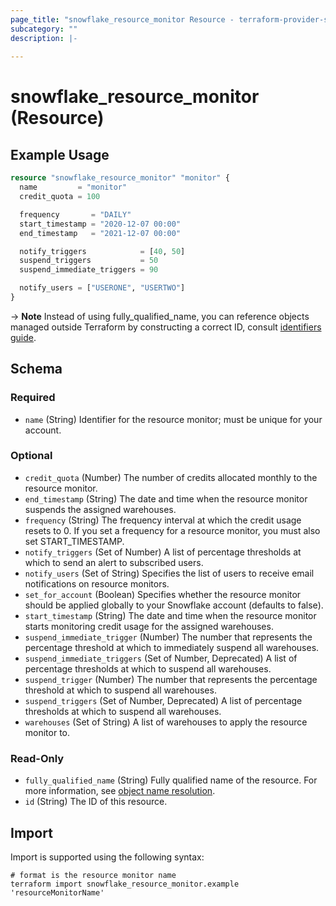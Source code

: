 ```yaml
---
page_title: "snowflake_resource_monitor Resource - terraform-provider-snowflake"
subcategory: ""
description: |-
  
---
```


# snowflake_resource_monitor (Resource)



## Example Usage

```terraform
resource "snowflake_resource_monitor" "monitor" {
  name         = "monitor"
  credit_quota = 100

  frequency       = "DAILY"
  start_timestamp = "2020-12-07 00:00"
  end_timestamp   = "2021-12-07 00:00"

  notify_triggers            = [40, 50]
  suspend_triggers           = 50
  suspend_immediate_triggers = 90

  notify_users = ["USERONE", "USERTWO"]
}
```

-> **Note** Instead of using fully_qualified_name, you can reference objects managed outside Terraform by constructing a correct ID, consult [identifiers guide](https://registry.terraform.io/providers/Snowflake-Labs/snowflake/latest/docs/guides/identifiers#new-computed-fully-qualified-name-field-in-resources).
<!-- TODO(SNOW-1634854): include an example showing both methods-->

<!-- schema generated by tfplugindocs -->
## Schema

### Required

- `name` (String) Identifier for the resource monitor; must be unique for your account.

### Optional

- `credit_quota` (Number) The number of credits allocated monthly to the resource monitor.
- `end_timestamp` (String) The date and time when the resource monitor suspends the assigned warehouses.
- `frequency` (String) The frequency interval at which the credit usage resets to 0. If you set a frequency for a resource monitor, you must also set START_TIMESTAMP.
- `notify_triggers` (Set of Number) A list of percentage thresholds at which to send an alert to subscribed users.
- `notify_users` (Set of String) Specifies the list of users to receive email notifications on resource monitors.
- `set_for_account` (Boolean) Specifies whether the resource monitor should be applied globally to your Snowflake account (defaults to false).
- `start_timestamp` (String) The date and time when the resource monitor starts monitoring credit usage for the assigned warehouses.
- `suspend_immediate_trigger` (Number) The number that represents the percentage threshold at which to immediately suspend all warehouses.
- `suspend_immediate_triggers` (Set of Number, Deprecated) A list of percentage thresholds at which to suspend all warehouses.
- `suspend_trigger` (Number) The number that represents the percentage threshold at which to suspend all warehouses.
- `suspend_triggers` (Set of Number, Deprecated) A list of percentage thresholds at which to suspend all warehouses.
- `warehouses` (Set of String) A list of warehouses to apply the resource monitor to.

### Read-Only

- `fully_qualified_name` (String) Fully qualified name of the resource. For more information, see [object name resolution](https://docs.snowflake.com/en/sql-reference/name-resolution).
- `id` (String) The ID of this resource.

## Import

Import is supported using the following syntax:

```shell
# format is the resource monitor name
terraform import snowflake_resource_monitor.example 'resourceMonitorName'
```
